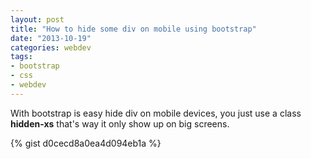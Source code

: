 ```yaml
---
layout: post
title: "How to hide some div on mobile using bootstrap"
date: "2013-10-19"
categories: webdev
tags:
- bootstrap
- css
- webdev
---
```


With bootstrap is easy hide div on mobile devices, you just use a class **hidden-xs** that's way it only show up on big screens.

{% gist d0cecd8a0ea4d094eb1a %}
